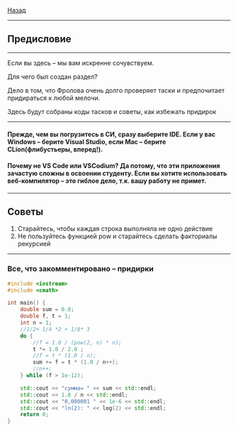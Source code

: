 [Назад](clang.md)
***
## Предисловие
***
Если вы здесь – мы вам искренне сочувствуем. 

Для чего был создан раздел? 

Дело в том, что Фролова очень долго проверяет таски и предпочитает придираться к любой мелочи. 

Здесь будут собраны коды тасков и советы, как избежать придирок
***
#### Прежде, чем вы погрузитесь в СИ, сразу выберите IDE. Если у вас Windows – берите Visual Studio, если Mac – берите CLion(флибустьеры, вперед!).
#### Почему не VS Code или VSCodium? Да потому, что эти приложения зачастую сложны в освоении студенту. Если вы хотите использовать веб-компилятор – это гиблое дело, т.к. вашу работу не примет.
***
## Советы
1. Старайтесь, чтобы каждая строка выполняла не одно действие
2. Не пользуйтесь функцией pow и старайтесь сделать факториалы рекурсией
***
### Все, что закомментировано – придирки
```cpp
#include <iostream>
#include <cmath>

int main() {
    double sum = 0.0;
    double f, t = 1; 
    int n = 1; 
    //1/2+ 1/4 *2 + 1/8* 3 
    do {
        //f = 1.0 / (pow(2, n) * n);
        t *= 1.0 / 2.0 ;
        //f = t * (1.0 / n);
        sum += f = t * (1.0 / n++);
        //n++;
    } while (f > 1e-12);

    std::cout << "сумма= " << sum << std::endl;
    std::cout << 1.0 / n << std::endl;
    std::cout << "0,000001 " << 1e-6 << std::endl;
    std::cout << "ln(2): " << log(2) << std::endl;
    return 0;
}
```

